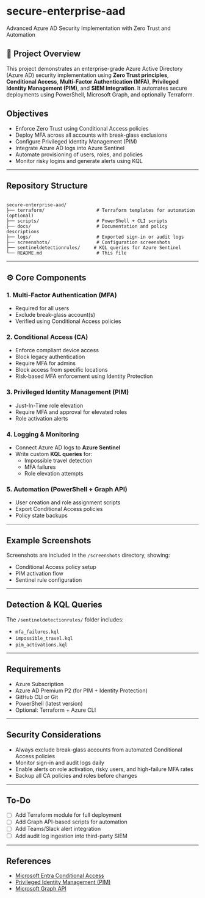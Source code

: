 # secure-enterprise-aad
Advanced Azure AD Security Implementation with Zero Trust and Automation
## 🧠 Project Overview

This project demonstrates an enterprise-grade Azure Active Directory (Azure AD) security implementation using **Zero Trust principles**, **Conditional Access**, **Multi-Factor Authentication (MFA)**, **Privileged Identity Management (PIM)**, and **SIEM integration**. It automates secure deployments using PowerShell, Microsoft Graph, and optionally Terraform.

##  Objectives

- Enforce Zero Trust using Conditional Access policies
- Deploy MFA across all accounts with break-glass exclusions
- Configure Privileged Identity Management (PIM)
- Integrate Azure AD logs into Azure Sentinel
- Automate provisioning of users, roles, and policies
- Monitor risky logins and generate alerts using KQL

---

##  Repository Structure

```

secure-enterprise-aad/
├── terraform/                   # Terraform templates for automation (optional)
├── scripts/                     # PowerShell + CLI scripts
├── docs/                        # Documentation and policy descriptions
├── logs/                        # Exported sign-in or audit logs
├── screenshots/                 # Configuration screenshots
├── sentineldetectionrules/     # KQL queries for Azure Sentinel
└── README.md                    # This file

```

---

## ⚙ Core Components

###  1. Multi-Factor Authentication (MFA)
- Required for all users
- Exclude break-glass account(s)
- Verified using Conditional Access policies

###  2. Conditional Access (CA)
- Enforce compliant device access
- Block legacy authentication
- Require MFA for admins
- Block access from specific locations
- Risk-based MFA enforcement using Identity Protection

###  3. Privileged Identity Management (PIM)
- Just-In-Time role elevation
- Require MFA and approval for elevated roles
- Role activation alerts

###  4. Logging & Monitoring
- Connect Azure AD logs to **Azure Sentinel**
- Write custom **KQL queries** for:
  - Impossible travel detection
  - MFA failures
  - Role elevation attempts

###  5. Automation (PowerShell + Graph API)
- User creation and role assignment scripts
- Export Conditional Access policies
- Policy state backups

---

##  Example Screenshots

Screenshots are included in the `/screenshots` directory, showing:
- Conditional Access policy setup
- PIM activation flow
- Sentinel rule configuration

---

## Detection & KQL Queries

The `/sentineldetectionrules/` folder includes:
- `mfa_failures.kql`
- `impossible_travel.kql`
- `pim_activations.kql`

---

## Requirements

- Azure Subscription
- Azure AD Premium P2 (for PIM + Identity Protection)
- GitHub CLI or Git
- PowerShell (latest version)
- Optional: Terraform + Azure CLI

---

##  Security Considerations

- Always exclude break-glass accounts from automated Conditional Access policies
- Monitor sign-in and audit logs daily
- Enable alerts on role activation, risky users, and high-failure MFA rates
- Backup all CA policies and roles before changes

---

##  To-Do

- [ ] Add Terraform module for full deployment
- [ ] Add Graph API-based scripts for automation
- [ ] Add Teams/Slack alert integration
- [ ] Add audit log ingestion into third-party SIEM

---

## References

- [Microsoft Entra Conditional Access](https://learn.microsoft.com/en-us/azure/active-directory/conditional-access/)
- [Privileged Identity Management (PIM)](https://learn.microsoft.com/en-us/azure/active-directory/privileged-identity-management/)
- [Microsoft Graph API](https://learn.microsoft.com/en-us/graph/overview)


